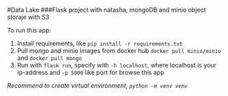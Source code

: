 #Data Lake
###Flask project with natasha, mongoDB and minio object storaje with S3

To run this app:
1. Install requirements, like ```pip install -r requirements.txt```
2. Pull mongo and minio images from docker hub
```docker pull minio/minio``` and ```docker pull mongo```
3. Run with ```flask run```, specify with ```-h localhost```, where localhost is your ip-address and ```-p 5000``` like port for browse this app

*Recommend to create virtual environment, ```python -m venv venv```*
